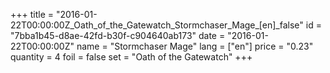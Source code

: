 +++
title = "2016-01-22T00:00:00Z_Oath_of_the_Gatewatch_Stormchaser_Mage_[en]_false"
id = "7bba1b45-d8ae-42fd-b30f-c904640ab173"
date = "2016-01-22T00:00:00Z"
name = "Stormchaser Mage"
lang = ["en"]
price = "0.23"
quantity = 4
foil = false
set = "Oath of the Gatewatch"
+++
